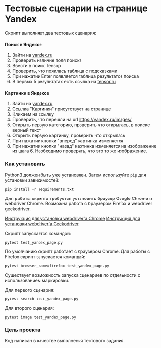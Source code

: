 # Тестовые сценарии на странице Yandex

Cкрипт выполняет два тестовых сценария:
#### Поиск в Яндексе
1. Зайти на [yandex.ru](http://yandex.ru)
2. Проверить наличие поля поиска
3. Ввести в поиск Тензор
4. Проверить, что пояилась таблица с подсказками
5. При нажатии Enter появляется таблица результатов поиска
6. В первых 5 результатах есть ссылка на [tensor.ru](https://tensor.ru)

#### Картинки в Яндексе
1. Зайти на [yandex.ru](http://yandex.ru)
2. Ссылка "Картинки" присутствует на странице
3. Кликаем на ссылку
4. Проверить, что перешли на url https://yandex.ru/images/
5. Открыть первую категорию, проверить что открылась, в поиске верный текст
6. Открыть первую картинку, проверить что открылась
7. При нажатии кнопки "вперед" картинка изменяется
8. При нажатии кнопки "назад" картинка изменяется на изображение из шага 6. Необходимо проверить, что это то же изображение.

### Как установить

Python3 должен быть уже установлен. 
Затем используйте `pip` для установки зависимостей:
```
pip install -r requirements.txt
```
Для работы скрипта требуется установить браузер Google Chrome и webdriver Chrome.
Возможна работа с браузером Firefox и webdriver geckodriver.

[Инструкция для установки webdriver'а Chrome](https://selenium-python.com/install-chromedriver-chrome)
[Инструкция для установки webdriver'а Geckodriver](https://selenium-python.com/install-geckodriver)

Скрипт запускается командой:
```
pytest test_yandex_page.py
``` 
По умолчанию скрипт работает с браузером Chrome. Для работы с Firefox скрипт запускается командой:
```
pytest browser_name=firefox test_yandex_page.py
```

Существует возможность запуска сценариев по отдельности с использованием маркировки.

Для первого сценария:
```
pytest search test_yandex_page.py
```
Для второго сценария:
```
pytest image test_yandex_page.py
```

### Цель проекта

Код написан в качестве выполнения тестового задания.
